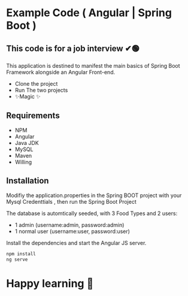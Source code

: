 # Example Code ( Angular | Spring Boot )
## This code is for a job interview ✔🟢



This application is destined to manifest the main basics of Spring Boot Framework alongside an Angular Front-end.

- Clone the project
- Run The two projects 
- ✨Magic ✨

## Requirements

- NPM
- Angular 
- Java JDK
- MySQL 
- Maven 
- Willing 



## Installation
Modifiy the application.properties in the Spring BOOT project with your Mysql Credenttials , then run the Spring Boot Project

The database is automtically seeded, with 3 Food Types and 2 users: 
- 1 admin (username:admin, password:admin)
- 1 normal user (username:user, password:user)


Install the dependencies and start the Angular JS server.

```sh
npm install
ng serve
```


# Happy learning 💚